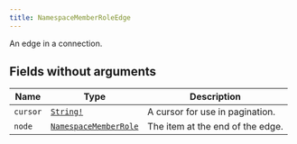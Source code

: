 ```yaml
---
title: NamespaceMemberRoleEdge
---
```


An edge in a connection.

## Fields without arguments

| Name | Type | Description |
|------|------|-------------|
| `cursor` | [`String!`](../scalar/string.md) | A cursor for use in pagination. |
| `node` | [`NamespaceMemberRole`](../object/namespacememberrole.md) | The item at the end of the edge. |

